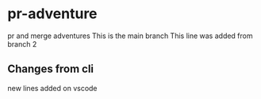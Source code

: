 # pr-adventure

pr and merge adventures
This is the main branch
This line was added from branch 2 

## Changes from cli

new lines added on vscode
